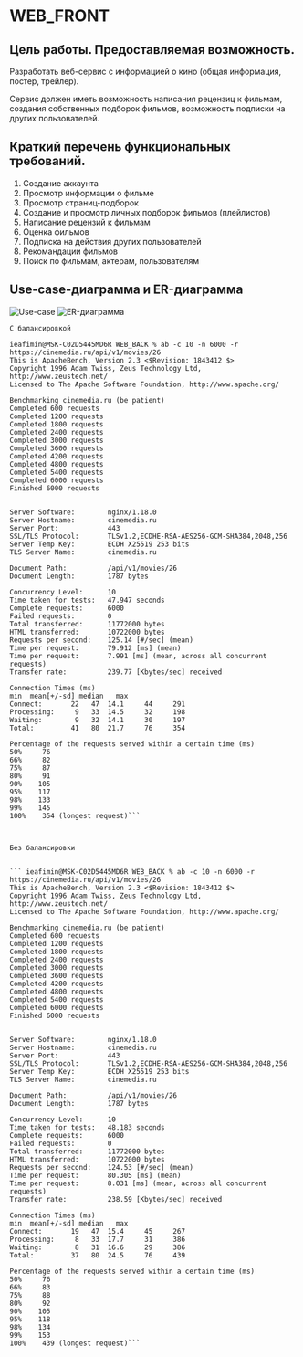 # WEB_FRONT
## Цель работы. Предоставляемая возможность.
  Разработать веб-сервис с информацией о кино (общая информация, постер, трейлер). 
  
  Сервис должен иметь возможность написания рецензиц к фильмам, создания собственных подборок фильмов, возможность подписки на других пользователей.
  
## Краткий перечень функциональных требований.
1) Создание аккаунта
2) Просмотр информации о фильме
3) Просмотр страниц-подборок
4) Создание и просмотр личных подборок фильмов (плейлистов)
5) Написание рецензий к фильмам
6) Оценка фильмов
7) Подписка на действия других пользователей
8) Рекомандации фильмов
9) Поиск по фильмам, актерам, пользователям
  
## Use-case-диаграмма и ER-диаграмма
![Use-case](https://github.com/IfuryI/WEB_FRONT/blob/main/LR1-UseCase.drawio.png)
![ER-диаграмма](https://github.com/IfuryI/WEB_FRONT/blob/main/LR1-ER.drawio.png)

```
С балансировкой

ieafimin@MSK-C02D5445MD6R WEB_BACK % ab -c 10 -n 6000 -r https://cinemedia.ru/api/v1/movies/26
This is ApacheBench, Version 2.3 <$Revision: 1843412 $>
Copyright 1996 Adam Twiss, Zeus Technology Ltd, http://www.zeustech.net/
Licensed to The Apache Software Foundation, http://www.apache.org/

Benchmarking cinemedia.ru (be patient)
Completed 600 requests
Completed 1200 requests
Completed 1800 requests
Completed 2400 requests
Completed 3000 requests
Completed 3600 requests
Completed 4200 requests
Completed 4800 requests
Completed 5400 requests
Completed 6000 requests
Finished 6000 requests


Server Software:        nginx/1.18.0
Server Hostname:        cinemedia.ru
Server Port:            443
SSL/TLS Protocol:       TLSv1.2,ECDHE-RSA-AES256-GCM-SHA384,2048,256
Server Temp Key:        ECDH X25519 253 bits
TLS Server Name:        cinemedia.ru

Document Path:          /api/v1/movies/26
Document Length:        1787 bytes

Concurrency Level:      10
Time taken for tests:   47.947 seconds
Complete requests:      6000
Failed requests:        0
Total transferred:      11772000 bytes
HTML transferred:       10722000 bytes
Requests per second:    125.14 [#/sec] (mean)
Time per request:       79.912 [ms] (mean)
Time per request:       7.991 [ms] (mean, across all concurrent requests)
Transfer rate:          239.77 [Kbytes/sec] received

Connection Times (ms)
min  mean[+/-sd] median   max
Connect:       22   47  14.1     44     291
Processing:     9   33  14.5     32     198
Waiting:        9   32  14.1     30     197
Total:         41   80  21.7     76     354

Percentage of the requests served within a certain time (ms)
50%     76
66%     82
75%     87
80%     91
90%    105
95%    117
98%    133
99%    145
100%    354 (longest request)```



Без балансировки


``` ieafimin@MSK-C02D5445MD6R WEB_BACK % ab -c 10 -n 6000 -r https://cinemedia.ru/api/v1/movies/26     
This is ApacheBench, Version 2.3 <$Revision: 1843412 $>
Copyright 1996 Adam Twiss, Zeus Technology Ltd, http://www.zeustech.net/
Licensed to The Apache Software Foundation, http://www.apache.org/

Benchmarking cinemedia.ru (be patient)
Completed 600 requests
Completed 1200 requests
Completed 1800 requests
Completed 2400 requests
Completed 3000 requests
Completed 3600 requests
Completed 4200 requests
Completed 4800 requests
Completed 5400 requests
Completed 6000 requests
Finished 6000 requests


Server Software:        nginx/1.18.0
Server Hostname:        cinemedia.ru
Server Port:            443
SSL/TLS Protocol:       TLSv1.2,ECDHE-RSA-AES256-GCM-SHA384,2048,256
Server Temp Key:        ECDH X25519 253 bits
TLS Server Name:        cinemedia.ru

Document Path:          /api/v1/movies/26
Document Length:        1787 bytes

Concurrency Level:      10
Time taken for tests:   48.183 seconds
Complete requests:      6000
Failed requests:        0
Total transferred:      11772000 bytes
HTML transferred:       10722000 bytes
Requests per second:    124.53 [#/sec] (mean)
Time per request:       80.305 [ms] (mean)
Time per request:       8.031 [ms] (mean, across all concurrent requests)
Transfer rate:          238.59 [Kbytes/sec] received

Connection Times (ms)
min  mean[+/-sd] median   max
Connect:       19   47  15.4     45     267
Processing:     8   33  17.7     31     386
Waiting:        8   31  16.6     29     386
Total:         37   80  24.5     76     439

Percentage of the requests served within a certain time (ms)
50%     76
66%     83
75%     88
80%     92
90%    105
95%    118
98%    134
99%    153
100%    439 (longest request)``` 
